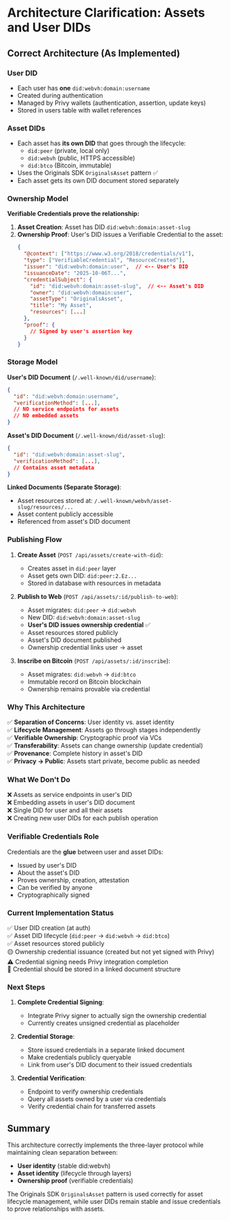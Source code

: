 # Architecture Clarification: Assets and User DIDs

## Correct Architecture (As Implemented)

### User DID
- Each user has **one** `did:webvh:domain:username`
- Created during authentication
- Managed by Privy wallets (authentication, assertion, update keys)
- Stored in users table with wallet references

### Asset DIDs
- Each asset has **its own DID** that goes through the lifecycle:
  - `did:peer` (private, local only)
  - `did:webvh` (public, HTTPS accessible)
  - `did:btco` (Bitcoin, immutable)
- Uses the Originals SDK `OriginalsAsset` pattern ✅
- Each asset gets its own DID document stored separately

### Ownership Model

**Verifiable Credentials prove the relationship:**

1. **Asset Creation**: Asset has DID `did:webvh:domain:asset-slug`
2. **Ownership Proof**: User's DID issues a Verifiable Credential to the asset:
   ```json
   {
     "@context": ["https://www.w3.org/2018/credentials/v1"],
     "type": ["VerifiableCredential", "ResourceCreated"],
     "issuer": "did:webvh:domain:user",  // <-- User's DID
     "issuanceDate": "2025-10-06T...",
     "credentialSubject": {
       "id": "did:webvh:domain:asset-slug",  // <-- Asset's DID
       "owner": "did:webvh:domain:user",
       "assetType": "OriginalsAsset",
       "title": "My Asset",
       "resources": [...]
     },
     "proof": {
       // Signed by user's assertion key
     }
   }
   ```

### Storage Model

**User's DID Document** (`/.well-known/did/username`):
```json
{
  "id": "did:webvh:domain:username",
  "verificationMethod": [...],
  // NO service endpoints for assets
  // NO embedded assets
}
```

**Asset's DID Document** (`/.well-known/did/asset-slug`):
```json
{
  "id": "did:webvh:domain:asset-slug",
  "verificationMethod": [...],
  // Contains asset metadata
}
```

**Linked Documents (Separate Storage)**:
- Asset resources stored at: `/.well-known/webvh/asset-slug/resources/...`
- Asset content publicly accessible
- Referenced from asset's DID document

### Publishing Flow

1. **Create Asset** (`POST /api/assets/create-with-did`):
   - Creates asset in `did:peer` layer
   - Asset gets own DID: `did:peer:2.Ez...`
   - Stored in database with resources in metadata

2. **Publish to Web** (`POST /api/assets/:id/publish-to-web`):
   - Asset migrates: `did:peer` → `did:webvh`
   - New DID: `did:webvh:domain:asset-slug`
   - **User's DID issues ownership credential** ✅
   - Asset resources stored publicly
   - Asset's DID document published
   - Ownership credential links user → asset

3. **Inscribe on Bitcoin** (`POST /api/assets/:id/inscribe`):
   - Asset migrates: `did:webvh` → `did:btco`
   - Immutable record on Bitcoin blockchain
   - Ownership remains provable via credential

### Why This Architecture

✅ **Separation of Concerns**: User identity vs. asset identity  
✅ **Lifecycle Management**: Assets go through stages independently  
✅ **Verifiable Ownership**: Cryptographic proof via VCs  
✅ **Transferability**: Assets can change ownership (update credential)  
✅ **Provenance**: Complete history in asset's DID  
✅ **Privacy → Public**: Assets start private, become public as needed  

### What We Don't Do

❌ Assets as service endpoints in user's DID  
❌ Embedding assets in user's DID document  
❌ Single DID for user and all their assets  
❌ Creating new user DIDs for each publish operation  

### Verifiable Credentials Role

Credentials are the **glue** between user and asset DIDs:
- Issued by user's DID
- About the asset's DID
- Proves ownership, creation, attestation
- Can be verified by anyone
- Cryptographically signed

### Current Implementation Status

✅ User DID creation (at auth)  
✅ Asset DID lifecycle (`did:peer` → `did:webvh` → `did:btco`)  
✅ Asset resources stored publicly  
🟡 Ownership credential issuance (created but not yet signed with Privy)  
⚠️ Credential signing needs Privy integration completion  
📝 Credential should be stored in a linked document structure  

### Next Steps

1. **Complete Credential Signing**: 
   - Integrate Privy signer to actually sign the ownership credential
   - Currently creates unsigned credential as placeholder

2. **Credential Storage**:
   - Store issued credentials in a separate linked document
   - Make credentials publicly queryable
   - Link from user's DID document to their issued credentials

3. **Credential Verification**:
   - Endpoint to verify ownership credentials
   - Query all assets owned by a user via credentials
   - Verify credential chain for transferred assets

## Summary

This architecture correctly implements the three-layer protocol while maintaining clean separation between:
- **User identity** (stable did:webvh)
- **Asset identity** (lifecycle through layers)
- **Ownership proof** (verifiable credentials)

The Originals SDK `OriginalsAsset` pattern is used correctly for asset lifecycle management, while user DIDs remain stable and issue credentials to prove relationships with assets.
